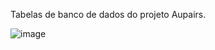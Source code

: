 Tabelas de banco de dados do projeto Aupairs.

![image](https://github.com/user-attachments/assets/1cc615d2-4e4d-4820-b646-74e844c06803)
